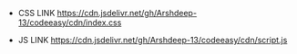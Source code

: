 - CSS LINK
https://cdn.jsdelivr.net/gh/Arshdeep-13/codeeasy/cdn/index.css

- JS LINK
https://cdn.jsdelivr.net/gh/Arshdeep-13/codeeasy/cdn/script.js